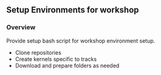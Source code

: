 ## Setup Environments for workshop


### Overview

Provide setup bash script for workshop environment setup.
- Clone repositories
- Create kernels specific to tracks
- Download and prepare folders as needed
